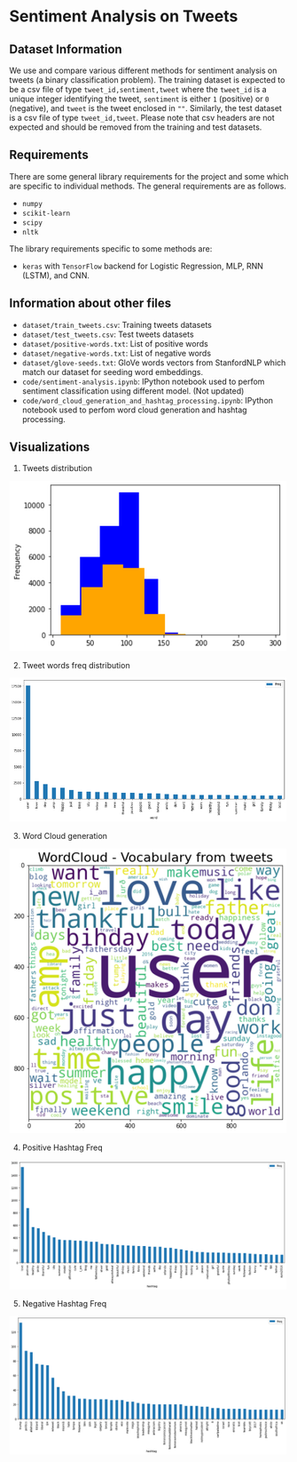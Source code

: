  # Sentiment Analysis on Tweets
 
 
## Dataset Information

We use and compare various different methods for sentiment analysis on tweets (a binary classification problem). The training dataset is expected to be a csv file of type `tweet_id,sentiment,tweet` where the `tweet_id` is a unique integer identifying the tweet, `sentiment` is either `1` (positive) or `0` (negative), and `tweet` is the tweet enclosed in `""`. Similarly, the test dataset is a csv file of type `tweet_id,tweet`. Please note that csv headers are not expected and should be removed from the training and test datasets.  

## Requirements

There are some general library requirements for the project and some which are specific to individual methods. The general requirements are as follows.  
* `numpy`
* `scikit-learn`
* `scipy`
* `nltk`

The library requirements specific to some methods are:
* `keras` with `TensorFlow` backend for Logistic Regression, MLP, RNN (LSTM), and CNN.

## Information about other files

* `dataset/train_tweets.csv`: Training tweets datasets
* `dataset/test_tweets.csv`: Test tweets datasets
* `dataset/positive-words.txt`: List of positive words
* `dataset/negative-words.txt`: List of negative words
* `dataset/glove-seeds.txt`: GloVe words vectors from StanfordNLP which match our dataset for seeding word embeddings.
* `code/sentiment-analysis.ipynb`: IPython notebook used to perfom sentiment classification using different model. (Not updated)
* `code/word_cloud_generation_and_hashtag_processing.ipynb`: IPython notebook used to perfom word cloud generation and hashtag processing.

## Visualizations
1. Tweets distribution
<img src="https://github.com/vaishanth-rmrj/Twitter-Sentiment-Analysis-Using-Different-Models/blob/master/extras/tweet_distribution.png" width=500/>

2. Tweet words freq distribution
<img src="https://github.com/vaishanth-rmrj/Twitter-Sentiment-Analysis-Using-Different-Models/blob/master/extras/word_freq.png" width=500/>

3. Word Cloud generation
<img src="https://github.com/vaishanth-rmrj/Twitter-Sentiment-Analysis-Using-Different-Models/blob/master/extras/word_cloud.png" width=500/>

4. Positive Hashtag Freq
<img src="https://github.com/vaishanth-rmrj/Twitter-Sentiment-Analysis-Using-Different-Models/blob/master/extras/pos_hastag.png" width=500/>
          
5. Negative Hashtag Freq
<img src="https://github.com/vaishanth-rmrj/Twitter-Sentiment-Analysis-Using-Different-Models/blob/master/extras/neg_hastag.png" width=500/>



